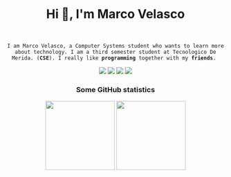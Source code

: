 
<h1 align="center">Hi 👋, I'm Marco Velasco</h1>


<br>

<p align="center">
  <code>I am Marco Velasco, a Computer Systems student who wants to learn more about technology. I am a third semester student at Tecnologico De Merida. (<strong>CSE</strong>). I really like <strong>programming</strong> together with my <strong>friends</strong>. </code>
</p>

<p align="center">
<img src="https://img.shields.io/badge/c++%20-%2300599C.svg?&style=for-the-badge&logo=c%2B%2B&logoColor=white">   <img src="https://img.shields.io/badge/python%20-%2314354C.svg?&style=for-the-badge&logo=python&logoColor=white">            <img src="https://img.shields.io/badge/git%20-%23F05033.svg?&style=for-the-badge&logo=git&logoColor=white"/>   <img src="http://img.shields.io/badge/-VS%20Code-000000?style=for-the-badge&logo=Visual-studio-code&logoColor=blue">
</p>

<h3 align="center"> Some GitHub statistics</h3>
<p align="center" style="height: 180px;">
    <img style="height:10rem" src="https://github-readme-stats.vercel.app/api?username=Mulishpudden7u7&bg_color=30,e96443,904e95&title_color=fff&text_color=fff&show_icons=true&theme=radical" />
    <img style="height:10rem;" src="https://github-readme-streak-stats.herokuapp.com/?user=Mulishpudden7u7&theme=radical&show_icons=true&border=e4e2e2" />
</p>

<!--
**Mulishpudden7u7/Mulishpudden7u7** is a ✨ _special_ ✨ repository because its `README.md` (this file) appears on your GitHub profile.

Here are some ideas to get you started:

- 🔭 I’m currently working on ...
- 🌱 I’m currently learning ...
- 👯 I’m looking to collaborate on ...dcew
- 🤔 I’m looking for help with ...
- 💬 Ask me about ...
- 📫 How to reach me: ...
- 😄 Pronouns: ...
- ⚡ Fun fact: ...
-->

